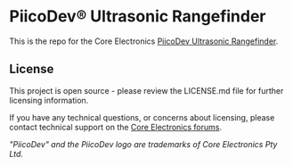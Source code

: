 # PiicoDev® Ultrasonic Rangefinder
This is the repo for the Core Electronics [PiicoDev Ultrasonic Rangefinder](https://core-electronics.com.au/catalog/product/view/sku/CE09360).

## License
This project is open source - please review the LICENSE.md file for further licensing information.

If you have any technical questions, or concerns about licensing, please contact technical support on the [Core Electronics forums](https://forum.core-electronics.com.au/).

*\"PiicoDev\" and the PiicoDev logo are trademarks of Core Electronics Pty Ltd.*

